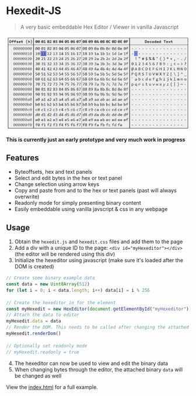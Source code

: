 # Hexedit-JS
> A very basic embeddable Hex Editor / Viewer in vanilla Javascript

![Example Screenshot](gitres/img/screenshot1.png)

**This is currently just an early prototype and very much work in progress**

## Features
- Byteoffsets, hex and text panels
- Select and edit bytes in the hex or text panel
- Change selection using arrow keys
- Copy and paste from and to the hex or text panels (past will always overwrite)
- Readonly mode for simply presenting binary content
- Easily embeddable using vanilla javscript & css in any webpage

## Usage
1. Obtain the `hexedit.js` and `hexedit.css` files and add them to the page
2. Add a div with a unique ID to the page: `<div id="myHexeditor"></div>` (the editor will be rendered using this div)
3. Initialize the hexeditor using javascript (make sure it's loaded after the DOM is created)
```javascript
// Create some binary example data 
const data = new Uint8Array(512)
for (let i = 0; i < data.length; i++) data[i] = i % 256

// Create the hexeditor in for the element
const myHexedit = new HexEditor(document.getElementById("myHexeditor"))
// Attach the data to editor
myHexedit.data = data
// Render the DOM. This needs to be called after changing the attached data outside of the editor
myHexedit.renderDom()

// Optionally set readonly mode
// myHexedit.readonly = true
```
4. The hexeditor can now be used to view and edit the binary data
5. When changing bytes through the editor, the attached binary `data` will be changed as well

View the [index.html](src/index.html) for a full example.